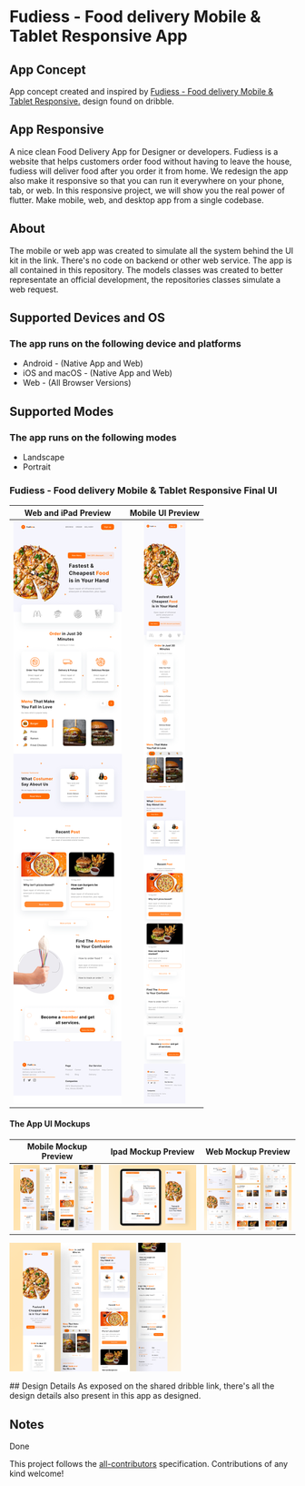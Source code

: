 # Fudiess - Food delivery Mobile & Tablet Responsive App

## App Concept
App concept created and inspired by [Fudiess - Food delivery Mobile & Tablet Responsive.](https://dribbble.com/shots/16539854-Fudiess-Food-delivery-Mobile-Tablet-Responsive) design found on dribble.

## App Responsive
A nice clean Food Delivery App for Designer or developers.
Fudiess is a website that helps customers order food without having to leave the house, fudiess will deliver food after you order it from home.
We redesign the app also make it responsive so that you can run it everywhere on your phone, tab, or web. In this responsive project, we will show you the real power of flutter. Make mobile, web, and desktop app from a single codebase.

## About
The mobile or web app was created to simulate all the system behind the UI kit in the link. There's no code on backend or other web service. The app is all contained in this repository. The models classes was created to better representate an official development, the repositories classes simulate a web request.

## Supported Devices and OS
### The app runs on the following device and platforms
* Android - (Native App and Web)
* iOS and macOS - (Native App and Web)
* Web - (All Browser Versions)

## Supported Modes
### The app runs on the following modes
* Landscape
* Portrait

### Fudiess - Food delivery Mobile & Tablet Responsive Final UI

Web and iPad Preview           |      Mobile UI Preview
:-------------------------:|:-------------------------:
![](screenshots/ipad_version.png)  |  ![](screenshots/mobile_version.png)

#### The App UI Mockups

Mobile Mockup Preview           |      Ipad Mockup Preview           |      Web Mockup Preview
:-------------------------:|:-------------------------:|:-------------------------:
![](screenshots/mobile_mockup.png)  |  ![](screenshots/ipad_mockup.png)  |  ![](screenshots/web_mockup.png)



<div style="width: 60%; height: 60%">

![](screenshots/mobile_mockup.png)

</div>
## Design Details
As exposed on the shared dribble link, there's all the design details also present in this app as designed.

## Notes
Done

<!-- ALL-CONTRIBUTORS-LIST:END -->

This project follows the [all-contributors](https://github.com/all-contributors/all-contributors) specification. Contributions of any kind welcome!